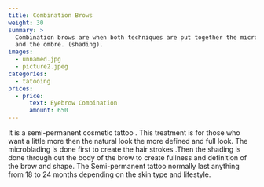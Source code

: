 ```yaml
---
title: Combination Brows
weight: 30
summary: >
  Combination brows are when both techniques are put together the microblading
  and the ombre. (shading). 
images:
  - unnamed.jpg
  - picture2.jpeg
categories:
  - tatooing
prices:
  - price:
      text: Eyebrow Combination
      amount: 650
---
```

It is a semi-permanent cosmetic tattoo . This treatment is for those who want a little more then the natural look the more defined and full look. The microblading is done first to create the hair strokes .Then the shading is done through out the body of the brow to create  fullness and definition of  the brow and shape. The Semi-permanent tattoo normally last anything from 18  to 24 months depending on the skin type and lifestyle.